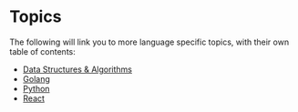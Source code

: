 # Topics

The following will link you to more language specific topics, with their own table of contents:

- [Data Structures & Algorithms](topics/Data%20Structures%20&%20Algorithms/index)
- [Golang](topics/Golang/index.md)
- [Python](topics/Python/index.md)
- [React](topics/React/index.md)

